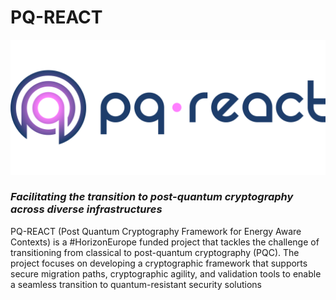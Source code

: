 # PQ-REACT

![PQ-REACT Logo](https://github.com/pq-react/.github/blob/main/PQ-REACT_Logo_Horizontal.png)

### _Facilitating the transition to post-quantum cryptography across diverse infrastructures_

PQ-REACT (Post Quantum Cryptography Framework for Energy Aware Contexts) is a #HorizonEurope funded project that tackles the challenge of transitioning from classical to post-quantum cryptography (PQC). The project focuses on developing a cryptographic framework that supports secure migration paths, cryptographic agility, and validation tools to enable a seamless transition to quantum-resistant security solutions 
